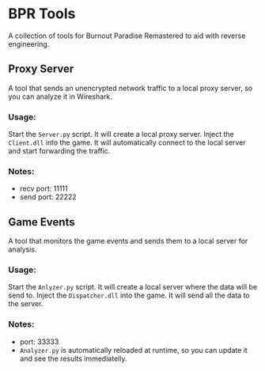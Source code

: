 # BPR Tools
A collection of tools for Burnout Paradise Remastered to aid with reverse engineering.

## Proxy Server
A tool that sends an unencrypted network traffic to a local proxy server, so you can analyze it in Wireshark.
### Usage:
Start the `Server.py` script. It will create a local proxy server.
Inject the `Client.dll` into the game. It will automatically connect to the local server and start forwarding the traffic.
### Notes:
- recv port: 11111
- send port: 22222

## Game Events
A tool that monitors the game events and sends them to a local server for analysis.
### Usage:
Start the `Anlyzer.py` script. It will create a local server where the data will be send to.
Inject the `Dispatcher.dll` into the game. It will send all the data to the server.
### Notes:
- port: 33333
- `Analyzer.py` is automatically reloaded at runtime, so you can update it and see the results immediatelly.
